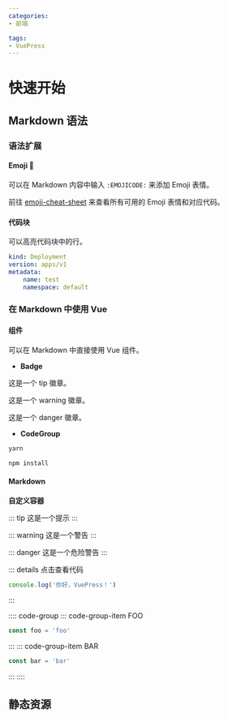 ```yaml
---
categories:
- 前端

tags:
- VuePress
---
```


# 快速开始

## Markdown 语法

### 语法扩展

#### Emoji :tada:

可以在 Markdown 内容中输入 `:EMOJICODE:` 来添加 Emoji 表情。

前往 [emoji-cheat-sheet](https://github.com/ikatyang/emoji-cheat-sheet) 来查看所有可用的 Emoji 表情和对应代码。

#### 代码块

可以高亮代码块中的行。

```yaml {1,3-4}:no-line-numbers
kind: Deployment
version: apps/v1
metadata:
	name: test
	namespace: default
```



### 在 Markdown 中使用 Vue

#### 组件

可以在 Markdown 中直接使用 Vue 组件。

- __Badge__

这是一个 tip 徽章。<Badge type="tip" text="V1" vertical="top" />

这是一个 warning 徽章。<Badge type="warning" text="V1" vertical="middle" />

这是一个 danger 徽章。<Badge type="danger" text="V1" vertical="bottom" />

- __CodeGroup__

<CodeGroup>
  <CodeGroupItem title="YARN">

```bash :no-line-numbers
yarn
```

  </CodeGroupItem>

  <CodeGroupItem title="NPM" active>

```bash :no-line-numbers
npm install
```

  </CodeGroupItem>
</CodeGroup>

#### Markdown

__自定义容器__

::: tip
这是一个提示
:::

::: warning
这是一个警告
:::

::: danger
这是一个危险警告
:::

::: details 点击查看代码

```js
console.log('你好，VuePress！')
```

:::

:::: code-group
::: code-group-item FOO

```js
const foo = 'foo'
```

:::
::: code-group-item BAR

```js
const bar = 'bar'
```

:::
::::

## 静态资源



